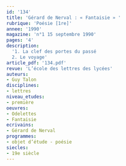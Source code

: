 ```yaml
---
id: '134'
title: 'Gérard de Nerval : « Fantaisie » '
rubrique: 'Poésie [1re]'
annee: '1990'
magazine: 'n°1 15 septembre 1990'
pages: '4'
description: 
  '1. La clef des portes du passé
  2. Le voyage'
article_pdf: '134.pdf'
revue: 'L’école des lettres des lycées'
auteurs:
- Guy Talon
disciplines:
- lettres
niveau_etudes:
- première
oeuvres:
- Odelettes
- Fantaisie
ecrivains:
- Gérard de Nerval
programmes:
- objet d’étude - poésie
siecles:
- 19e siècle
---
```


